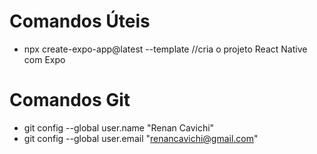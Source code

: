 # Comandos Úteis

- npx create-expo-app@latest --template  //cria o projeto React Native com Expo



# Comandos Git

- git config --global user.name "Renan Cavichi"
- git config --global user.email "renancavichi@gmail.com"
